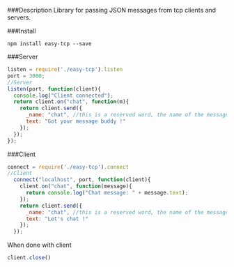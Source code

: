 ###Description
Library for passing JSON messages from tcp clients and servers.

###Install

```
npm install easy-tcp --save

```
###Server
```javascript
listen = require('./easy-tcp').listen
port = 3000;
//Server
listen(port, function(client){
  console.log("Client connected");
  return client.on("chat", function(m){
    return client.send({
      _name: "chat", //this is a reserved word, the name of the message
      text: "Got your message buddy !"
    });
  });
});
```
###Client
```javascript
connect = require('./easy-tcp').connect
//Client
  connect("localhost", port, function(client){
    client.on("chat", function(message){
      return console.log("Chat message: " + message.text);
    });
    return client.send({
      _name: "chat", //this is a reserved word, the name of the message
      text: "Let's chat !"
    });
  });

```
When done with client
```javascript
client.close()
```






